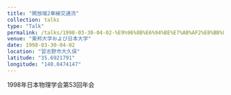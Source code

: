 ```yaml
---
title: "開放端2車線交通流"
collection: talks
type: "Talk"
permalink: /talks/1998-03-30-04-02-%E9%96%8B%E6%94%BE%E7%AB%AF2%E8%BB%8A%E7%B7%9A%E4%BA%A4%E9%80%9A%E6%B5%81
venue: "東邦大学および日本大学"
date: 1998-03-30-04-02
location: "習志野市大久保"
latitude: "35.6921791"
longitude: "140.0474147"
---
```


1998年日本物理学会第53回年会

